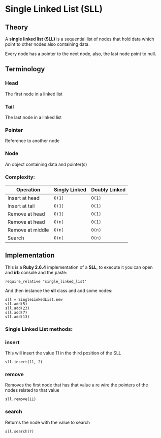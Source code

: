 # Single Linked List (SLL)

## Theory

A **single linked list (SLL)** is a sequential list of nodes that hold data which point to other nodes also containing data.

Every node has a pointer to the next node, also, the last node point to null.

## Terminology

### Head
The first node in a linked list
### Tail
The last node in a linked list
### Pointer
Reference to another node
### Node
An object containing data and pointer(s)

### Complexity:

|Operation| Singly Linked | Doubly Linked |
|--|--|--|
| Insert at head | `O(1)` | `O(1)` |
| Insert at tail | `O(1)` | `O(1)` |
| Remove at head | `O(1)` | `O(1)` |
| Remove at head | `O(n)` | `O(1)` |
| Remove at middle | `O(n)` | `O(n)` |
| Search | `O(n)` | `O(n)` |

## Implementation
This is a **Ruby 2.6.4** implementation of a **SLL**, to execute it you can open and **irb** console and the paste:

    require_relative "single_linked_list"

And then instance the **sll** class and add some nodes:

    sll = SingleLinkedList.new
    sll.add(5)
    sll.add(23)
    sll.add(7)
    sll.add(13)


### Single Linked List methods:

### insert
This will insert the value 11 in the third position of the SLL

    sll.insert(11, 2)


### remove
Removes the first node that has that value a re wire the pointers of the nodes related to that value

    sll.remove(11)

### search
Returns the node with the value to search

    sll.search(7)
